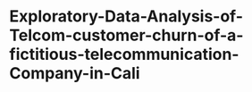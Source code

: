 # Exploratory-Data-Analysis-of-Telcom-customer-churn-of-a-fictitious-telecommunication-Company-in-Cali